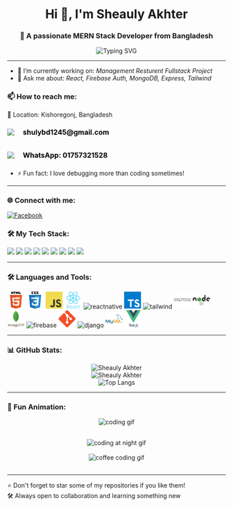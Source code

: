 <h1 align="center">Hi 👋, I'm Sheauly Akhter</h1>
<h3 align="center">🚀 A passionate MERN Stack Developer from Bangladesh</h3>

<p align="center">
  <img src="https://readme-typing-svg.herokuapp.com?font=Fira+Code&weight=500&size=22&pause=1000&color=0D98BA&center=true&vCenter=true&width=500&lines=React+Developer+💙;MERN+Stack+Expert+💻;Open+Source+Contributor+🌱;Lifelong+Learner+📚" alt="Typing SVG" />
</p>

---

- 🔭 I’m currently working on: *Management Resturent Fullstack Project*
- 💬 Ask me about: *React, Firebase Auth, MongoDB, Express, Tailwind*
### 📫 How to reach me:

📍 Location: Kishoregonj, Bangladesh
<div style="text-align: left;">
  <a href="mailto:shulybd1245@gmail.com" target="_blank" style="text-decoration: none; display: inline-flex; align-items: center; justify-content: center; margin: 8px 0;">
    <img src="https://img.icons8.com/fluency/48/gmail-new.png" width="28" />
    <span style="font-weight: bold; font-size: 16px; margin-left: 8px; color: black;">shulybd1245@gmail.com</span>
  </a>
  <br /><br />
  <a href="https://wa.me/8801611960330" target="_blank" style="text-decoration: none; display: inline-flex; align-items: center; justify-content: center; margin: 8px 0;">
    <img src="https://img.icons8.com/color/48/whatsapp--v1.png" width="28" />
    <span style="font-weight: bold; font-size: 16px; margin-left: 8px; color: black;">WhatsApp: 01757321528</span>
  </a>
</div>


- ⚡ Fun fact: I love debugging more than coding sometimes!

---

### 🌐 Connect with me:

<p align="left">
  <a href="https://www.facebook.com/sheauly.akhter.7" target="_blank">
    <img src="https://img.shields.io/badge/Facebook-%231877F2.svg?style=for-the-badge&logo=facebook&logoColor=white" alt="Facebook"/>
  </a>
 
</p>

### 🛠️ My Tech Stack:

<p align="left">
  <img src="https://img.shields.io/badge/HTML5-E34F26?style=flat&logo=html5&logoColor=white" />
  <img src="https://img.shields.io/badge/CSS3-1572B6?style=flat&logo=css3&logoColor=white" />
  <img src="https://img.shields.io/badge/JavaScript-F7DF1E?style=flat&logo=javascript&logoColor=black" />
  <img src="https://img.shields.io/badge/React-61DAFB?style=flat&logo=react&logoColor=black" />
  <img src="https://img.shields.io/badge/TailwindCSS-38B2AC?style=flat&logo=tailwind-css&logoColor=white" />
  <img src="https://img.shields.io/badge/Node.js-339933?style=flat&logo=nodedotjs&logoColor=white" />
  <img src="https://img.shields.io/badge/Express.js-000000?style=flat&logo=express&logoColor=white" />
  <img src="https://img.shields.io/badge/MongoDB-4EA94B?style=flat&logo=mongodb&logoColor=white" />
  <img src="https://img.shields.io/badge/Firebase-FFCA28?style=flat&logo=firebase&logoColor=black" />
</p>


---

### 🛠 Languages and Tools:

<p align="left">
  <img src="https://raw.githubusercontent.com/devicons/devicon/master/icons/html5/html5-original-wordmark.svg" alt="html5" width="40" height="40"/>
  <img src="https://raw.githubusercontent.com/devicons/devicon/master/icons/css3/css3-original-wordmark.svg" alt="css3" width="40" height="40"/>
  <img src="https://raw.githubusercontent.com/devicons/devicon/master/icons/javascript/javascript-original.svg" alt="javascript" width="40" height="40"/>
  <img src="https://raw.githubusercontent.com/devicons/devicon/master/icons/react/react-original-wordmark.svg" alt="react" width="40" height="40"/>
  <img src="https://reactnative.dev/img/header_logo.svg" alt="reactnative" width="40" height="40"/>
  <img src="https://raw.githubusercontent.com/devicons/devicon/master/icons/typescript/typescript-original.svg" alt="typescript" width="40" height="40"/>
  <img src="https://www.vectorlogo.zone/logos/tailwindcss/tailwindcss-icon.svg" alt="tailwind" width="40" height="40"/>
  <img src="https://raw.githubusercontent.com/devicons/devicon/master/icons/express/express-original-wordmark.svg" alt="express" width="40" height="40"/>
  <img src="https://raw.githubusercontent.com/devicons/devicon/master/icons/nodejs/nodejs-original-wordmark.svg" alt="nodejs" width="40" height="40"/>
  <img src="https://raw.githubusercontent.com/devicons/devicon/master/icons/mongodb/mongodb-original-wordmark.svg" alt="mongodb" width="40" height="40"/>
  <img src="https://www.vectorlogo.zone/logos/firebase/firebase-icon.svg" alt="firebase" width="40" height="40"/>
  <img src="https://raw.githubusercontent.com/devicons/devicon/master/icons/git/git-original.svg" alt="git" width="40" height="40"/>
  <img src="https://cdn.worldvectorlogo.com/logos/django.svg" alt="django" width="40" height="40"/>
  <img src="https://raw.githubusercontent.com/devicons/devicon/master/icons/mysql/mysql-original-wordmark.svg" alt="mysql" width="40" height="40"/>
  <img src="https://raw.githubusercontent.com/devicons/devicon/master/icons/vuejs/vuejs-original-wordmark.svg" alt="vuejs" width="40" height="40"/>
</p>

---

### 📊 GitHub Stats:

<p align="center">
  <img src="https://github-readme-stats.vercel.app/api?username=sheauly&show_icons=true&theme=radical" alt="Sheauly Akhter" />
  <br />
  <img src="https://github-readme-streak-stats.herokuapp.com/?user=
sheauly&theme=radical" alt="Sheauly Akhter" />
  <br />
  <img src="https://github-readme-stats.vercel.app/api/top-langs/?username=sheauly&layout=compact&theme=radical" alt="Top Langs" />
</p>

---

### 🧠 Fun Animation:

<p align="center">
  <!-- Coding GIF -->
  <img src="https://raw.githubusercontent.com/abhisheknaiidu/abhisheknaiidu/master/code.gif" width="450" alt="coding gif"/>
  <br /><br />

  <p align="center">
  <!-- Coding at Night -->
  <img src="https://media.giphy.com/media/L1R1tvI9svkIWwpVYr/giphy.gif" width="450" alt="coding at night gif"/>
  <br /><br />

 <!-- Coffee + Coding -->
  <img src="https://media.giphy.com/media/f3iwJFOVOwuy7K6FFw/giphy.gif" width="450" alt="coffee coding gif"/>
  <br /><br />
</p>

---

⭐ Don't forget to star some of my repositories if you like them!  
🛠 Always open to collaboration and learning something new
